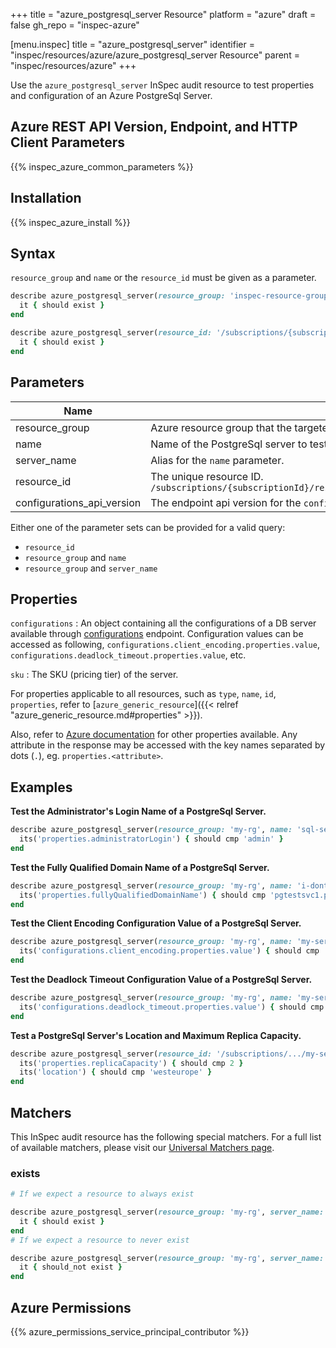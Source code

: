 +++
title = "azure_postgresql_server Resource"
platform = "azure"
draft = false
gh_repo = "inspec-azure"

[menu.inspec]
title = "azure_postgresql_server"
identifier = "inspec/resources/azure/azure_postgresql_server Resource"
parent = "inspec/resources/azure"
+++

Use the `azure_postgresql_server` InSpec audit resource to test properties and configuration of an Azure PostgreSql Server.

## Azure REST API Version, Endpoint, and HTTP Client Parameters

{{% inspec_azure_common_parameters %}}

## Installation

{{% inspec_azure_install %}}

## Syntax

`resource_group` and `name` or the `resource_id` must be given as a parameter.
```ruby
describe azure_postgresql_server(resource_group: 'inspec-resource-group-9', name: 'example_server') do
  it { should exist }
end
```
```ruby
describe azure_postgresql_server(resource_id: '/subscriptions/{subscriptionId}/resourceGroups/{resourceGroup}/providers/Microsoft.DBforPostgreSQL/servers/{serverName}') do
  it { should exist }
end
```

## Parameters

| Name                           | Description                                                                       |
|--------------------------------|-----------------------------------------------------------------------------------|
| resource_group                 | Azure resource group that the targeted resource resides in. `MyResourceGroup`     |
| name                           | Name of the PostgreSql server to test. `MyServer`                                    |
| server_name                    | Alias for the `name` parameter.                                                   |
| resource_id                    | The unique resource ID. `/subscriptions/{subscriptionId}/resourceGroups/{resourceGroup}/providers/Microsoft.DBforPostgreSQL/servers/{serverName}` |
| configurations_api_version     | The endpoint api version for the `configurations` property. The latest version will be used unless provided. |

Either one of the parameter sets can be provided for a valid query:
- `resource_id`
- `resource_group` and `name`
- `resource_group` and `server_name`

## Properties

`configurations`
: An object containing all the configurations of a DB server available through [configurations](https://docs.microsoft.com/en-us/rest/api/postgresql/configurations/listbyserver) endpoint. Configuration values can be accessed as following, `configurations.client_encoding.properties.value`, `configurations.deadlock_timeout.properties.value`, etc.

`sku`
: The SKU (pricing tier) of the server.

For properties applicable to all resources, such as `type`, `name`, `id`, `properties`, refer to [`azure_generic_resource`]({{< relref "azure_generic_resource.md#properties" >}}).

Also, refer to [Azure documentation](https://docs.microsoft.com/en-us/rest/api/postgresql/servers/get#server) for other properties available. 
Any attribute in the response may be accessed with the key names separated by dots (`.`), eg. `properties.<attribute>`.

## Examples

**Test the Administrator's Login Name of a PostgreSql Server.**

```ruby
describe azure_postgresql_server(resource_group: 'my-rg', name: 'sql-server-1') do
  its('properties.administratorLogin') { should cmp 'admin' }
end
```
**Test the Fully Qualified Domain Name of a PostgreSql Server.**

```ruby
describe azure_postgresql_server(resource_group: 'my-rg', name: 'i-dont-exist') do
  its('properties.fullyQualifiedDomainName') { should cmp 'pgtestsvc1.postgres.database.azure.com' }
end
```    
**Test the Client Encoding Configuration Value of a PostgreSql Server.**

```ruby
describe azure_postgresql_server(resource_group: 'my-rg', name: 'my-server') do
  its('configurations.client_encoding.properties.value') { should cmp 'sql_ascii' }
end
```  
**Test the Deadlock Timeout Configuration Value of a PostgreSql Server.**

```ruby
describe azure_postgresql_server(resource_group: 'my-rg', name: 'my-server') do
  its('configurations.deadlock_timeout.properties.value') { should cmp '1000' }
end
```        
**Test a PostgreSql Server's Location and Maximum Replica Capacity.**

```ruby
describe azure_postgresql_server(resource_id: '/subscriptions/.../my-server') do
  its('properties.replicaCapacity') { should cmp 2 }
  its('location') { should cmp 'westeurope' }
end
```

## Matchers

This InSpec audit resource has the following special matchers. For a full list of available matchers, please visit our [Universal Matchers page](https://www.inspec.io/docs/reference/matchers/).

### exists

```ruby
# If we expect a resource to always exist

describe azure_postgresql_server(resource_group: 'my-rg', server_name: 'server-name-1') do
  it { should exist }
end
# If we expect a resource to never exist

describe azure_postgresql_server(resource_group: 'my-rg', server_name: 'server-name-1') do
  it { should_not exist }
end
```

## Azure Permissions

{{% azure_permissions_service_principal_contributor %}}
